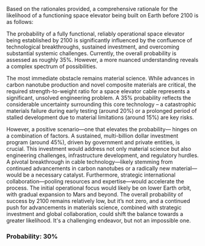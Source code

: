Based on the rationales provided, a comprehensive rationale for the likelihood of a functioning space elevator being built on Earth before 2100 is as follows:

The probability of a fully functional, reliably operational space elevator being established by 2100 is significantly influenced by the confluence of technological breakthroughs, sustained investment, and overcoming substantial systemic challenges. Currently, the overall probability is assessed as roughly 35%. However, a more nuanced understanding reveals a complex spectrum of possibilities.

The most immediate obstacle remains material science. While advances in carbon nanotube production and novel composite materials are critical, the required strength-to-weight ratio for a space elevator cable represents a significant, unsolved engineering problem. A 35% probability reflects the considerable uncertainty surrounding this core technology – a catastrophic materials failure during early testing (around 20%) or a prolonged period of stalled development due to material limitations (around 15%) are key risks.

However, a positive scenario—one that elevates the probability— hinges on a combination of factors. A sustained, multi-billion dollar investment program (around 45%), driven by government and private entities, is crucial. This investment would address not only material science but also engineering challenges, infrastructure development, and regulatory hurdles. A pivotal breakthrough in cable technology—likely stemming from continued advancements in carbon nanotubes or a radically new material—would be a necessary catalyst. Furthermore, strategic international collaboration—pooling resources and expertise—would accelerate the process. The initial operational focus would likely be on lower Earth orbit, with gradual expansion to Mars and beyond. The overall probability of success by 2100 remains relatively low, but it’s not zero, and a continued push for advancements in materials science, combined with strategic investment and global collaboration, could shift the balance towards a greater likelihood. It's a challenging endeavor, but not an impossible one.

### Probability: 30%